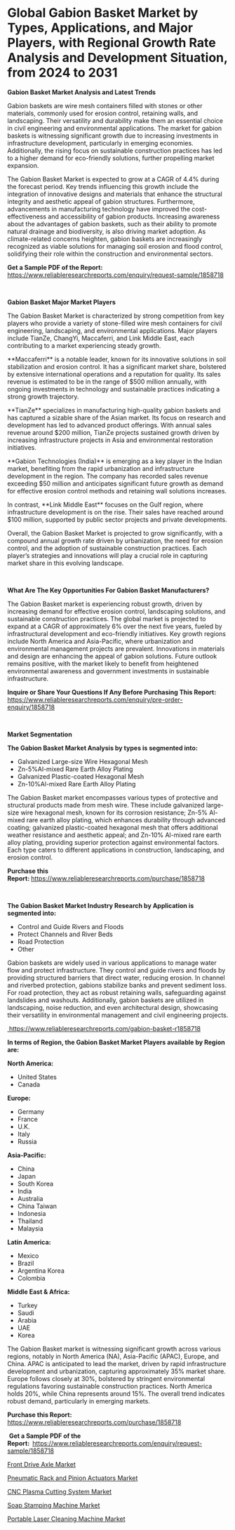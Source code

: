 <p><h1>Global Gabion Basket Market by Types, Applications, and Major Players, with Regional Growth Rate Analysis and Development Situation, from 2024 to 2031</h1></p><p><strong>Gabion Basket Market Analysis and Latest Trends</strong></p>
<p><p>Gabion baskets are wire mesh containers filled with stones or other materials, commonly used for erosion control, retaining walls, and landscaping. Their versatility and durability make them an essential choice in civil engineering and environmental applications. The market for gabion baskets is witnessing significant growth due to increasing investments in infrastructure development, particularly in emerging economies. Additionally, the rising focus on sustainable construction practices has led to a higher demand for eco-friendly solutions, further propelling market expansion.</p><p>The Gabion Basket Market is expected to grow at a CAGR of 4.4% during the forecast period. Key trends influencing this growth include the integration of innovative designs and materials that enhance the structural integrity and aesthetic appeal of gabion structures. Furthermore, advancements in manufacturing technology have improved the cost-effectiveness and accessibility of gabion products. Increasing awareness about the advantages of gabion baskets, such as their ability to promote natural drainage and biodiversity, is also driving market adoption. As climate-related concerns heighten, gabion baskets are increasingly recognized as viable solutions for managing soil erosion and flood control, solidifying their role within the construction and environmental sectors.</p></p>
<p><strong>Get a Sample PDF of the Report:&nbsp;</strong> <a href="https://www.reliableresearchreports.com/enquiry/request-sample/1858718?utm_campaign=1735&utm_medium=2&utm_source=Github&utm_content=ia&utm_term=20102024&utm_id=gabion-basket">https://www.reliableresearchreports.com/enquiry/request-sample/1858718</a></p>
<p>&nbsp;</p>
<p><strong>Gabion Basket Major Market Players</strong></p>
<p><p>The Gabion Basket Market is characterized by strong competition from key players who provide a variety of stone-filled wire mesh containers for civil engineering, landscaping, and environmental applications. Major players include TianZe, ChangYi, Maccaferri, and Link Middle East, each contributing to a market experiencing steady growth.</p><p>**Maccaferri** is a notable leader, known for its innovative solutions in soil stabilization and erosion control. It has a significant market share, bolstered by extensive international operations and a reputation for quality. Its sales revenue is estimated to be in the range of $500 million annually, with ongoing investments in technology and sustainable practices indicating a strong growth trajectory.</p><p>**TianZe** specializes in manufacturing high-quality gabion baskets and has captured a sizable share of the Asian market. Its focus on research and development has led to advanced product offerings. With annual sales revenue around $200 million, TianZe projects sustained growth driven by increasing infrastructure projects in Asia and environmental restoration initiatives.</p><p>**Gabion Technologies (India)** is emerging as a key player in the Indian market, benefiting from the rapid urbanization and infrastructure development in the region. The company has recorded sales revenue exceeding $50 million and anticipates significant future growth as demand for effective erosion control methods and retaining wall solutions increases.</p><p>In contrast, **Link Middle East** focuses on the Gulf region, where infrastructure development is on the rise. Their sales have reached around $100 million, supported by public sector projects and private developments.</p><p>Overall, the Gabion Basket Market is projected to grow significantly, with a compound annual growth rate driven by urbanization, the need for erosion control, and the adoption of sustainable construction practices. Each player’s strategies and innovations will play a crucial role in capturing market share in this evolving landscape.</p></p>
<p>&nbsp;</p>
<p><strong>What Are The Key Opportunities For Gabion Basket Manufacturers?</strong></p>
<p><p>The Gabion Basket market is experiencing robust growth, driven by increasing demand for effective erosion control, landscaping solutions, and sustainable construction practices. The global market is projected to expand at a CAGR of approximately 6% over the next five years, fueled by infrastructural development and eco-friendly initiatives. Key growth regions include North America and Asia-Pacific, where urbanization and environmental management projects are prevalent. Innovations in materials and design are enhancing the appeal of gabion solutions. Future outlook remains positive, with the market likely to benefit from heightened environmental awareness and government investments in sustainable infrastructure.</p></p>
<p><strong>Inquire or Share Your Questions If Any Before Purchasing This Report:</strong> <a href="https://www.reliableresearchreports.com/enquiry/pre-order-enquiry/1858718?utm_campaign=1735&utm_medium=2&utm_source=Github&utm_content=ia&utm_term=20102024&utm_id=gabion-basket">https://www.reliableresearchreports.com/enquiry/pre-order-enquiry/1858718</a></p>
<p>&nbsp;</p>
<p><strong>Market Segmentation</strong></p>
<p><strong>The Gabion Basket Market Analysis by types is segmented into:</strong></p>
<p><ul><li>Galvanized Large-size Wire Hexagonal Mesh</li><li>Zn-5%Al-mixed Rare Earth Alloy Plating</li><li>Galvanized Plastic-coated Hexagonal Mesh</li><li>Zn-10%Al-mixed Rare Earth Alloy Plating</li></ul></p>
<p><p>The Gabion Basket market encompasses various types of protective and structural products made from mesh wire. These include galvanized large-size wire hexagonal mesh, known for its corrosion resistance; Zn-5% Al-mixed rare earth alloy plating, which enhances durability through advanced coating; galvanized plastic-coated hexagonal mesh that offers additional weather resistance and aesthetic appeal; and Zn-10% Al-mixed rare earth alloy plating, providing superior protection against environmental factors. Each type caters to different applications in construction, landscaping, and erosion control.</p></p>
<p><strong>Purchase this Report:&nbsp;</strong><a href="https://www.reliableresearchreports.com/purchase/1858718?utm_campaign=1735&utm_medium=2&utm_source=Github&utm_content=ia&utm_term=20102024&utm_id=gabion-basket">https://www.reliableresearchreports.com/purchase/1858718</a></p>
<p>&nbsp;</p>
<p><strong>The Gabion Basket Market Industry Research by Application is segmented into:</strong></p>
<p><ul><li>Control and Guide Rivers and Floods</li><li>Protect Channels and River Beds</li><li>Road Protection</li><li>Other</li></ul></p>
<p><p>Gabion baskets are widely used in various applications to manage water flow and protect infrastructure. They control and guide rivers and floods by providing structured barriers that direct water, reducing erosion. In channel and riverbed protection, gabions stabilize banks and prevent sediment loss. For road protection, they act as robust retaining walls, safeguarding against landslides and washouts. Additionally, gabion baskets are utilized in landscaping, noise reduction, and even architectural design, showcasing their versatility in environmental management and civil engineering projects.</p></p>
<p><a href="https://www.reliableresearchreports.com/gabion-basket-r1858718?utm_campaign=1735&utm_medium=2&utm_source=Github&utm_content=ia&utm_term=20102024&utm_id=gabion-basket">&nbsp;https://www.reliableresearchreports.com/gabion-basket-r1858718</a></p>
<p><strong>In terms of Region, the Gabion Basket Market Players available by Region are:</strong></p>
<p>
    <p> <strong> North America: </strong>
        <ul>
            <li>United States</li>
            <li>Canada</li>
        </ul>
        </p> 
    <p> <strong> Europe: </strong>
        <ul>
            <li>Germany</li>
            <li>France</li>
            <li>U.K.</li>
            <li>Italy</li>
            <li>Russia</li>
        </ul>
        </p> 
    <p> <strong> Asia-Pacific: </strong>
        <ul>
            <li>China</li>
            <li>Japan</li>
            <li>South Korea</li>
            <li>India</li>
            <li>Australia</li>
            <li>China Taiwan</li>
            <li>Indonesia</li>
            <li>Thailand</li>
            <li>Malaysia</li>
        </ul>
        </p> 
    <p> <strong> Latin America: </strong>
        <ul>
            <li>Mexico</li>
            <li>Brazil</li>
            <li>Argentina Korea</li>
            <li>Colombia</li>
        </ul>
        </p> 
    <p> <strong> Middle East & Africa: </strong>
        <ul>
            <li>Turkey</li>
            <li>Saudi</li>
            <li>Arabia</li>
            <li>UAE</li>
            <li>Korea</li>
        </ul>
    </p>
    </p>
<p><p>The Gabion Basket market is witnessing significant growth across various regions, notably in North America (NA), Asia-Pacific (APAC), Europe, and China. APAC is anticipated to lead the market, driven by rapid infrastructure development and urbanization, capturing approximately 35% market share. Europe follows closely at 30%, bolstered by stringent environmental regulations favoring sustainable construction practices. North America holds 20%, while China represents around 15%. The overall trend indicates robust demand, particularly in emerging markets.</p></p>
<p><strong>Purchase this Report: </strong><a href="https://www.reliableresearchreports.com/purchase/1858718?utm_campaign=1735&utm_medium=2&utm_source=Github&utm_content=ia&utm_term=20102024&utm_id=gabion-basket">https://www.reliableresearchreports.com/purchase/1858718</a></p>
<p>&nbsp;<strong>Get a Sample PDF of the Report:&nbsp;&nbsp;</strong><a href="https://www.reliableresearchreports.com/enquiry/request-sample/1858718?utm_campaign=1735&utm_medium=2&utm_source=Github&utm_content=ia&utm_term=20102024&utm_id=gabion-basket">https://www.reliableresearchreports.com/enquiry/request-sample/1858718</a></p>
<p><strong></strong></p>
<p><p><a href="https://www.linkedin.com/pulse/front-drive-axle-market-size-segmentation-trends-growth-analysis-njurf?utm_campaign=1735&utm_medium=2&utm_source=Github&utm_content=ia&utm_term=20102024&utm_id=gabion-basket">Front Drive Axle Market</a></p><p><a href="https://www.linkedin.com/pulse/pneumatic-rack-pinion-actuators-market-penetration-strategies-nenzf?utm_campaign=1735&utm_medium=2&utm_source=Github&utm_content=ia&utm_term=20102024&utm_id=gabion-basket">Pneumatic Rack and Pinion Actuators Market</a></p><p><a href="https://www.linkedin.com/pulse/cnc-plasma-cutting-system-market-matrix-applications-types-cagr-lguef?utm_campaign=1735&utm_medium=2&utm_source=Github&utm_content=ia&utm_term=20102024&utm_id=gabion-basket">CNC Plasma Cutting System Market</a></p><p><a href="https://www.linkedin.com/pulse/sustainability-trends-soap-stamping-machine-industry-market-r2jsf?utm_campaign=1735&utm_medium=2&utm_source=Github&utm_content=ia&utm_term=20102024&utm_id=gabion-basket">Soap Stamping Machine Market</a></p><p><a href="https://www.linkedin.com/pulse/market-leaders-laggards-global-portable-laser-cleaning-machine-or55f?utm_campaign=1735&utm_medium=2&utm_source=Github&utm_content=ia&utm_term=20102024&utm_id=gabion-basket">Portable Laser Cleaning Machine Market</a></p></p>